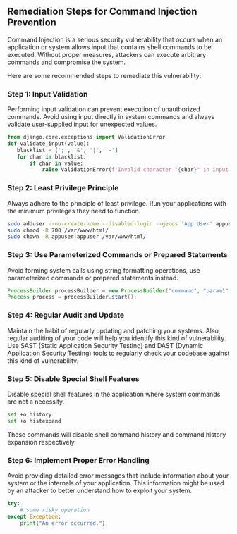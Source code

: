 

## Remediation Steps for Command Injection Prevention 

Command Injection is a serious security vulnerability that occurs when an application or system allows input that contains shell commands to be executed. Without proper measures, attackers can execute arbitrary commands and compromise the system. 

Here are some recommended steps to remediate this vulnerability:

### Step 1: Input Validation

Performing input validation can prevent execution of unauthorized commands. Avoid using input directly in system commands and always validate user-supplied input for unexpected values.

 ```python
from django.core.exceptions import ValidationError
def validate_input(value):
    blacklist = [';', '&', '|', '-']
    for char in blacklist:
        if char in value:
            raise ValidationError(f'Invalid character "{char}" in input')
 ```
 
### Step 2: Least Privilege Principle

Always adhere to the principle of least privilege. Run your applications with the minimum privileges they need to function. 

```bash
sudo adduser --no-create-home --disabled-login --gecos 'App User' appuser
sudo chmod -R 700 /var/www/html/
sudo chown -R appuser:appuser /var/www/html/
```

### Step 3: Use Parameterized Commands or Prepared Statements

Avoid forming system calls using string formatting operations, use parameterized commands or prepared statements instead. 

```java
ProcessBuilder processBuilder = new ProcessBuilder("command", "param1", "param2", "param3");
Process process = processBuilder.start();
```

### Step 4: Regular Audit and Update

Maintain the habit of regularly updating and patching your systems. Also, regular auditing of your code will help you identify this kind of vulnerability. Use SAST (Static Application Security Testing) and DAST (Dynamic Application Security Testing) tools to regularly check your codebase against this kind of vulnerability. 

### Step 5: Disable Special Shell Features

Disable special shell features in the application where system commands are not a necessity. 

```bash
set +o history
set +o histexpand
```
These commands will disable shell command history and command history expansion respectively. 

### Step 6: Implement Proper Error Handling

Avoid providing detailed error messages that include information about your system or the internals of your application. This information might be used by an attacker to better understand how to exploit your system.
```python
try:
    # some risky operation
except Exception:
    print("An error occurred.")
```